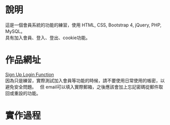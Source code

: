 # 說明
這是一個會員系統的功能的練習，使用 HTML, CSS, Bootstrap 4, jQuery, PHP, MySQL。  
具有加入會員、登入、登出、cookie功能。
# 作品網址
[Sign Up Login Function](http://idontwannarock-com.stackstaging.com/project/login-signup/)    
因為只是練習，實際測試加入會員等功能的時候，請不要使用日常使用的帳密，以避免安全問題。   
但 email可以填入實際郵箱，之後應該會加上忘記密碼從郵件取回或重設的功能。
# 實作過程
